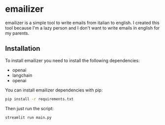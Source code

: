 # emailizer

emailizer is a simple tool to write emails from italian to english.
I created this tool because I'm a lazy person and I don't want to write emails in english for my parents.

## Installation
To install emailizer you need to install the following dependencies:
- openai
- langchain
- openai
    
You can install emailizer dependencies with pip:
```bash
pip install -r requirements.txt
```
Then just run the script:
```bash
streamlit run main.py
```
